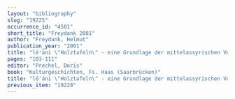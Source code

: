 ```yaml
---
layout: "bibliography"
slug: "19225"
occurrence_id: "4501"
short_title: "Freydank 2001"
author: "Freydank, Helmut"
publication_year: "2001"
title: "lē'āni \"Holztafeln\" - eine Grundlage der mittelassyrischen Verwaltung"
pages: "103-111"
editor: "Prechel, Doris"
book: "Kulturgeschichten, Fs. Haas (Saarbrücken)"
title: "lē'āni \"Holztafeln\" - eine Grundlage der mittelassyrischen Verwaltung"
previous_item: "19228"
---
```

